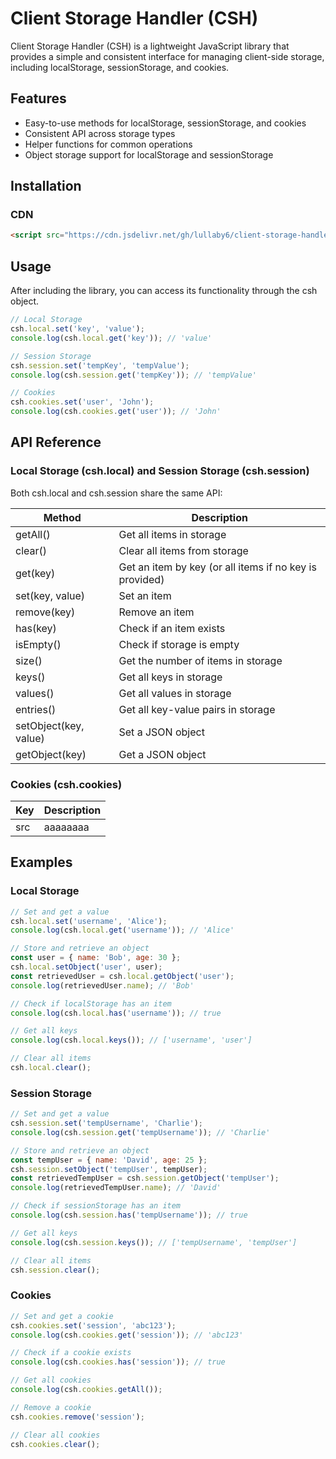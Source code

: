 # Client Storage Handler (CSH)

Client Storage Handler (CSH) is a lightweight JavaScript library that provides a simple and consistent interface for managing client-side storage, including localStorage, sessionStorage, and cookies.

## Features

- Easy-to-use methods for localStorage, sessionStorage, and cookies
- Consistent API across storage types
- Helper functions for common operations
- Object storage support for localStorage and sessionStorage

## Installation

### CDN

```html
<script src="https://cdn.jsdelivr.net/gh/lullaby6/client-storage-handler/cdn.js"></script>
```

## Usage

After including the library, you can access its functionality through the csh object.

```js
// Local Storage
csh.local.set('key', 'value');
console.log(csh.local.get('key')); // 'value'

// Session Storage
csh.session.set('tempKey', 'tempValue');
console.log(csh.session.get('tempKey')); // 'tempValue'

// Cookies
csh.cookies.set('user', 'John');
console.log(csh.cookies.get('user')); // 'John'
```

## API Reference

### Local Storage (csh.local) and Session Storage (csh.session)

Both csh.local and csh.session share the same API:

| Method | Description |
|-----------------|----------------------------------------------------------------------------|
| getAll() | Get all items in storage |
| clear() | Clear all items from storage |
| get(key) | Get an item by key (or all items if no key is provided) |
| set(key, value) | Set an item |
| remove(key) | Remove an item |
| has(key) | Check if an item exists |
| isEmpty() | Check if storage is empty |
| size() | Get the number of items in storage |
| keys() | Get all keys in storage |
| values() | Get all values in storage |
| entries() | Get all key-value pairs in storage |
| setObject(key, value) | Set a JSON object |
| getObject(key) | Get a JSON object |

### Cookies (csh.cookies)

| Key | Description |
|-----------------|----------------------------------------------------------------------------|
| src | aaaaaaaa |

## Examples

### Local Storage

```js
// Set and get a value
csh.local.set('username', 'Alice');
console.log(csh.local.get('username')); // 'Alice'

// Store and retrieve an object
const user = { name: 'Bob', age: 30 };
csh.local.setObject('user', user);
const retrievedUser = csh.local.getObject('user');
console.log(retrievedUser.name); // 'Bob'

// Check if localStorage has an item
console.log(csh.local.has('username')); // true

// Get all keys
console.log(csh.local.keys()); // ['username', 'user']

// Clear all items
csh.local.clear();
```

### Session Storage

```js
// Set and get a value
csh.session.set('tempUsername', 'Charlie');
console.log(csh.session.get('tempUsername')); // 'Charlie'

// Store and retrieve an object
const tempUser = { name: 'David', age: 25 };
csh.session.setObject('tempUser', tempUser);
const retrievedTempUser = csh.session.getObject('tempUser');
console.log(retrievedTempUser.name); // 'David'

// Check if sessionStorage has an item
console.log(csh.session.has('tempUsername')); // true

// Get all keys
console.log(csh.session.keys()); // ['tempUsername', 'tempUser']

// Clear all items
csh.session.clear();
```

### Cookies

```js
// Set and get a cookie
csh.cookies.set('session', 'abc123');
console.log(csh.cookies.get('session')); // 'abc123'

// Check if a cookie exists
console.log(csh.cookies.has('session')); // true

// Get all cookies
console.log(csh.cookies.getAll());

// Remove a cookie
csh.cookies.remove('session');

// Clear all cookies
csh.cookies.clear();
```